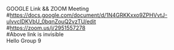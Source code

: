 GOOGLE Link && ZOOM Meeting  
#https://docs.google.com/document/d/1N4GRKKxxo9ZPHVvtJ-ulvvcIDKVbU_0bqnZouQ2vzTU/edit  
#https://zoom.us/j/2951557278  
#Above link is invisible  
Hello Group 9  
